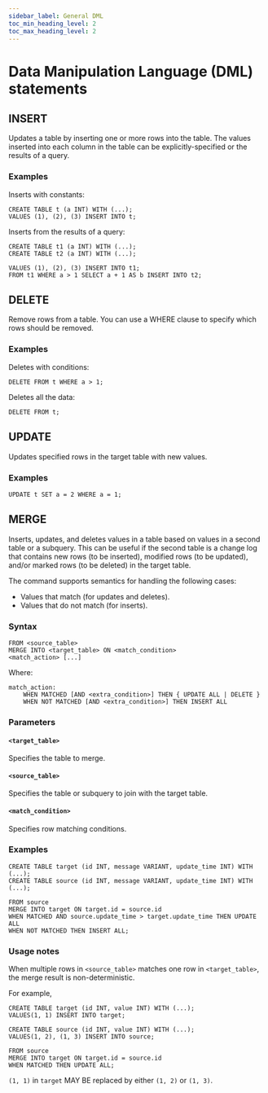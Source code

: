 ```yaml
---
sidebar_label: General DML
toc_min_heading_level: 2
toc_max_heading_level: 2
---
```


# Data Manipulation Language (DML) statements

## INSERT

Updates a table by inserting one or more rows into the table. The values inserted into each column in the table can be explicitly-specified or the results of a query.

### Examples

Inserts with constants:

```scopeql
CREATE TABLE t (a INT) WITH (...);
VALUES (1), (2), (3) INSERT INTO t;
```

Inserts from the results of a query:

```scopeql
CREATE TABLE t1 (a INT) WITH (...);
CREATE TABLE t2 (a INT) WITH (...);

VALUES (1), (2), (3) INSERT INTO t1;
FROM t1 WHERE a > 1 SELECT a + 1 AS b INSERT INTO t2;
```

## DELETE

Remove rows from a table. You can use a WHERE clause to specify which rows should be removed.

### Examples

Deletes with conditions:

```scopeql
DELETE FROM t WHERE a > 1;
```

Deletes all the data:

```scopeql
DELETE FROM t;
```

## UPDATE

Updates specified rows in the target table with new values.

### Examples

```scopeql
UPDATE t SET a = 2 WHERE a = 1;
```

## MERGE

Inserts, updates, and deletes values in a table based on values in a second table or a subquery. This can be useful if the second table is a change log that contains new rows (to be inserted), modified rows (to be updated), and/or marked rows (to be deleted) in the target table.

The command supports semantics for handling the following cases:

* Values that match (for updates and deletes).
* Values that do not match (for inserts).

### Syntax

```scopeql
FROM <source_table>
MERGE INTO <target_table> ON <match_condition>
<match_action> [...]
```

Where:

```
match_action:
    WHEN MATCHED [AND <extra_condition>] THEN { UPDATE ALL | DELETE }
    WHEN NOT MATCHED [AND <extra_condition>] THEN INSERT ALL
```

### Parameters

#### `<target_table>`

Specifies the table to merge.

#### `<source_table>`

Specifies the table or subquery to join with the target table.

#### `<match_condition>`

Specifies row matching conditions.

### Examples

```scopeql
CREATE TABLE target (id INT, message VARIANT, update_time INT) WITH (...);
CREATE TABLE source (id INT, message VARIANT, update_time INT) WITH (...);

FROM source
MERGE INTO target ON target.id = source.id
WHEN MATCHED AND source.update_time > target.update_time THEN UPDATE ALL
WHEN NOT MATCHED THEN INSERT ALL;
```

### Usage notes

When multiple rows in `<source_table>` matches one row in `<target_table>`, the merge result is non-deterministic.

For example,

```scopeql
CREATE TABLE target (id INT, value INT) WITH (...);
VALUES(1, 1) INSERT INTO target;

CREATE TABLE source (id INT, value INT) WITH (...);
VALUES(1, 2), (1, 3) INSERT INTO source;

FROM source
MERGE INTO target ON target.id = source.id
WHEN MATCHED THEN UPDATE ALL;
```

`(1, 1)` in `target` MAY BE replaced by either `(1, 2)` or `(1, 3)`.
